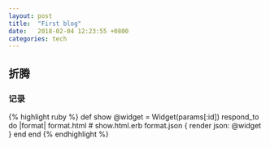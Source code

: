 ```yaml
---
layout: post
title:  "First blog"
date:   2018-02-04 12:23:55 +0800
categories: tech
---
```


## 折腾
### 记录

{% highlight ruby %}
def show
  @widget = Widget(params[:id])
  respond_to do |format|
    format.html # show.html.erb
    format.json { render json: @widget }
  end
end
{% endhighlight %}